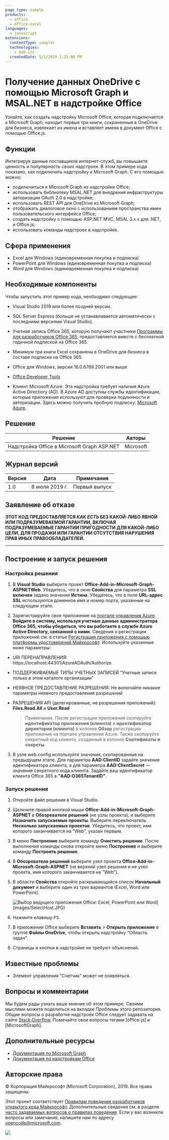 ```yaml
---
page_type: sample
products:
  - office
  - office-excel
languages:
  - javascript
extensions:
  contentType: samples
  technologies:
    - Add-ins
  createdDate: 5/1/2019 1:25:00 PM
---
```

# Получение данных OneDrive с помощью Microsoft Graph и MSAL.NET в надстройке Office 

Узнайте, как создать надстройку Microsoft Office, которая подключается к Microsoft Graph, находит первые три книги, сохраненные в OneDrive для бизнеса, извлекает их имена и вставляет имена в документ Office с помощью Office.js.

## Функции
Интегрируя данные поставщиков интернет-служб, вы повышаете ценность и популярность своих надстроек. В этом примере кода показано, как подключить надстройку к Microsoft Graph. С его помощью можно:

* подключиться к Microsoft Graph из надстройки Office;
* использовать библиотеку MSAL.NET для внедрения инфраструктуры авторизации OAuth 2.0 в надстройке;
* использовать REST API для OneDrive из Microsoft Graph;
* отображать диалоговое окно с использованием пространства имен пользовательского интерфейса Office;
* создать надстройку с помощью ASP.NET MVC, MSAL 3.x.x для .NET, и Office.js; 
* использовать команды надстроек в надстройке.

## Сфера применения

-  Excel для Windows (единовременная покупка и подписка)
-  PowerPoint для Windows (единовременная покупка и подписка)
-  Word для Windows (единовременная покупка и подписка)

## Необходимые компоненты

Чтобы запустить этот пример кода, необходимо следующее:

* Visual Studio 2019 или более поздней версии.

* SQL Server Express (больше не устанавливается автоматически с последними версиями Visual Studio).

* Учетная запись Office 365, которую получают участники [Программы для разработчиков Office 365](https://aka.ms/devprogramsignup), предоставляется вместе с бесплатной годичной подпиской на Office 365.

* Минимум три книги Excel сохранены в OneDrive для бизнеса в составе подписки на Office 365.

* Office для Windows, версии 16.0.6769.2001 или выше

* [Office Developer Tools](https://www.visualstudio.com/en-us/features/office-tools-vs.aspx)

* Клиент Microsoft Azure. Эта надстройка требует наличия Azure Active Directiory (AD). В Azure AD доступны службы идентификации, которые приложения используют для проверки подлинности и авторизации. Здесь можно получить пробную подписку: [Microsoft Azure](https://account.windowsazure.com/SignUp).

## Решение

Решение | Авторы
---------|----------
Надстройка Office в Microsoft Graph ASP.NET | Microsoft

## Журнал версий

Версия | Дата | Примечания
---------| -----| --------
1.0 | 8 июля 2019 г. | Первый выпуск

## Заявление об отказе

**ЭТОТ КОД ПРЕДОСТАВЛЯЕТСЯ *КАК ЕСТЬ* БЕЗ КАКОЙ-ЛИБО ЯВНОЙ ИЛИ ПОДРАЗУМЕВАЕМОЙ ГАРАНТИИ, ВКЛЮЧАЯ ПОДРАЗУМЕВАЕМЫЕ ГАРАНТИИ ПРИГОДНОСТИ ДЛЯ КАКОЙ-ЛИБО ЦЕЛИ, ДЛЯ ПРОДАЖИ ИЛИ ГАРАНТИИ ОТСУТСТВИЯ НАРУШЕНИЯ ПРАВ ИНЫХ ПРАВООБЛАДАТЕЛЕЙ.**

----------

## Построение и запуск решения

### Настройка решения

1. В **Visual Studio** выберите проект **Office-Add-in-Microsoft-Graph-ASPNETWeb**. Убедитесь, что в окне **Свойства** для параметра **SSL включен** задано значение **Иcтина**. Убедитесь, что в поле **URL-адрес SSL** используются доменное имя и номер порта, указанные на следующем этапе.
 
2. Зарегистрируйте свое приложение на [портале управления Azure](https://manage.windowsazure.com). **Войдите в систему, используя учетные данные администратора Office 365, чтобы убедиться, что вы работаете в службе Azure Active Directory, связанной с ними.** Сведения о регистрации приложений см. в статье [Регистрация приложения с помощью платформы удостоверений Майкрософт](https://learn.microsoft.com/graph/auth-register-app-v2). Используйте указанные ниже параметры:

 - URI ПЕРЕНАПРАВЛЕНИЯ: https://localhost:44301/AzureADAuth/Authorize
 - ПОДДЕРЖИВАЕМЫЕ ТИПЫ УЧЕТНЫХ ЗАПИСЕЙ "Учетные записи только в этом каталоге организации"
 - НЕЯВНОЕ ПРЕДОСТАВЛЕНИЕ РАЗРЕШЕНИЯ: Не включайте никакие параметры неявного предоставления разрешений
 - РАЗРЕШЕНИЯ API (делегированные, не разрешения приложений): **Files.Read.All** и **User.Read**

	> Примечание. После регистрации приложения скопируйте **идентификатор приложения (клиента)** и **идентификатор директории (клиента)** в колонке **Обзор** регистрации приложения на портале управления Azure. Также скопируйте секретный код клиента, созданный в колонке **Сертификаты и секреты**. 
	 
3.  В узле web.config используйте значения, скопированные на предыдущем этапе. Для параметра **AAD:ClientID** задайте значение идентификатора клиента, а для параметра **AAD:ClientSecret** — значение секретного кода клиента. Задайте ваш идентификатор клиента Office 365 в **"AAD:O365TenantID"**. 

### Запуск решения

1. Откройте файл решения в Visual Studio. 
2. Щелкните правой кнопкой мыши **Office-Add-in-Microsoft-Graph-ASPNET** в **Обозревателе решений** (не узлы проекта), и выберите **Назначить запускаемые проекты**. Выберите переключатель **Несколько запускаемых проектов**. Убедитесь, что проект, имя которого заканчивается на "Web", указан первым.
3. В меню **Построение** выберите команду **Очистить решение**. После выполнения команды снова откройте меню **Построение** и выберите команду **Построить решение**.
4. В **Обозревателе решений** выберите узел проекта **Office-Add-in-Microsoft-Graph-ASPNET** (не верхний узел решения и не узел проекта, имя которого заканчивается на "Web").
5. В области **Свойства** откройте раскрывающийся список **Начальный документ** и выберите один из трех вариантов (Excel, Word или PowerPoint).

    ![Выбор ведущего приложения Office:](images/SelectHost.JPG) Excel, PowerPoint или Word](images/SelectHost.JPG)

6. Нажмите клавишу <kbd>F5</kbd>. 
7. В приложении Office выберите **Вставить** > **Открыть приложение** в группе **Файлы OneDrive**, чтобы открыть надстройку "Область задач".
8. Страницы и кнопки в надстройке не требуют объяснений. 

## Известные проблемы

* Элемент управления "Счетчик" может не появляться.

## Вопросы и комментарии

Мы будем рады узнать ваше мнение об этом примере.
Своими мыслями можете поделиться на вкладке *Проблемы* этого репозитория. Общие вопросы о разработке надстроек Office следует задавать на сайте [Stack Overflow](http://stackoverflow.com). Помечайте свои вопросы тегами [office-js] и [MicrosoftGraph].

## Дополнительные ресурсы

* [Документация по Microsoft Graph](https://learn.microsoft.com/graph/)
* [Документация по надстройкам Office](https://learn.microsoft.com/office/dev/add-ins/overview/office-add-ins)

## Авторские права
© Корпорация Майкрософт (Microsoft Corporation), 2019. Все права защищены.

Этот проект соответствует [Правилам поведения разработчиков открытого кода Майкрософт](https://opensource.microsoft.com/codeofconduct/). Дополнительные сведения см. в разделе [часто задаваемых вопросов о правилах поведения](https://opensource.microsoft.com/codeofconduct/faq/). Если у вас возникли вопросы или замечания, напишите нам по адресу [opencode@microsoft.com](mailto:opencode@microsoft.com).

<img src="https://pnptelemetry.azurewebsites.net/pnp-officeaddins/auth/Office-Add-in-Microsoft-Graph-ASPNET" />
